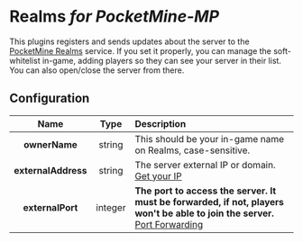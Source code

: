 # Realms _for PocketMine-MP_

This plugins registers and sends updates about the server to the [PocketMine Realms](http://realms.pocketmine.net/) service.
If you set it properly, you can manage the soft-whitelist in-game, adding players so they can see your server in their list.
You can also open/close the server from there.


## Configuration
| Name | Type | Description |
| :---: | :---: | :--- |
| __ownerName__ | string | This should be your in-game name on Realms, case-sensitive. |
| __externalAddress__ | string | The server external IP or domain. [Get your IP](http://www.whatismyip.com/) |
| __externalPort__ | integer | __The port to access the server. It must be forwarded, if not, players won't be able to join the server.__ [Port Forwarding](http://portforward.com/) |
